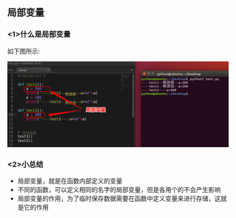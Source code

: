## 局部变量
### <1>什么是局部变量
如下图所示:

![alt文本](Images/01-第7天-11.png "Title")

### <2>小总结
+ 局部变量，就是在函数内部定义的变量
+ 不同的函数，可以定义相同的名字的局部变量，但是各用个的不会产生影响
+ 局部变量的作用，为了临时保存数据需要在函数中定义变量来进行存储，这就是它的作用
